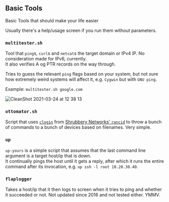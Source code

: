 ## Basic Tools
 Basic Tools that should make your life easier

 Usually there's a help/usage screen if you run them without parameters.

### `multitester.sh`
 Tool that `ping`s, `curl`s and `netcat`s the target domain or IPv4 IP. No consideration made for IPv6, currently.  
 It also verifies A og PTR records on the way through.  
 
 Tries to guess the relevant `ping` flags based on your system, but not sure how extremely weird systems will affect it, e.g. `Cygwin` but with `GNU ping`.  
 
 Example: `multitester.sh google.com`
 
![CleanShot 2021-03-24 at 12 38 13](https://user-images.githubusercontent.com/657507/112304692-129e0780-8c9e-11eb-8c50-8f15c77219d2.png)

### `ottomator.sh`
 Script that uses [`clogin`](https://www.systutorials.com/docs/linux/man/1-clogin/) from [Shrubbery Networks' `rancid`](https://www.shrubbery.net/rancid/) to throw a bunch of commands to a bunch of devices based on filenames. Very simple. 

### `up`
 `up-yours` is a simple script that assumes that the last command line argument is a target host/ip that is down.  
 It continually pings the host until it gets a reply, after which it runs the entire command after its invocation, e.g. `up ssh -l root 10.20.30.40`. 

### `flaplogger`
 Takes a host/ip that it then logs to screen when it tries to ping and whether it succeeded or not. Not updated since 2016 and not tested either. YMMV.
